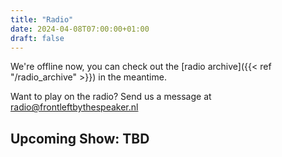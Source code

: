 ```yaml
---
title: "Radio"
date: 2024-04-08T07:00:00+01:00
draft: false
---
```

We're offline now, you can check out the [radio archive]({{< ref "/radio_archive" >}}) in the meantime.

Want to play on the radio? Send us a message at <radio@frontleftbythespeaker.nl>

## Upcoming Show: TBD
<!--fangs & NEEDA VEEZA / April 17, 2024 / 5:30-6:30PM-->
<!--{{< youtube id="JrAMjOAU5zM" autoplay="true">}}-->
<!--*Feel free to open the stream in YouTube and chat live with us!*-->

